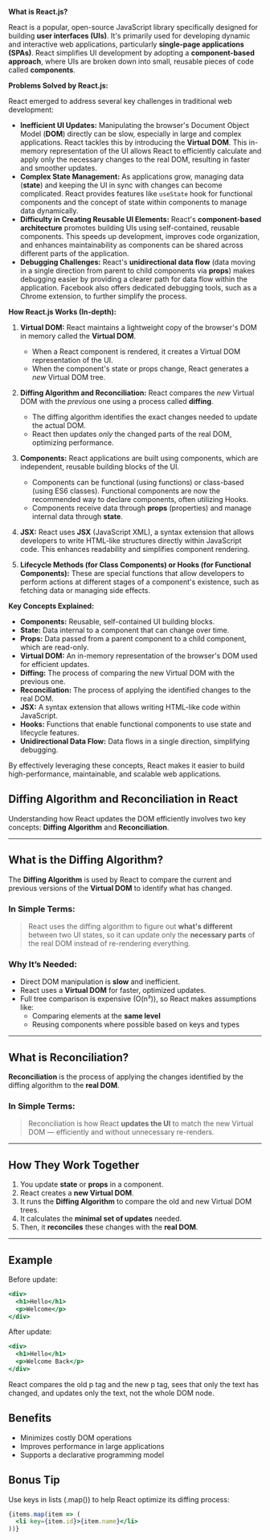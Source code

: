 **What is React.js?**

React is a popular, open-source JavaScript library specifically designed for building **user interfaces (UIs)**. It's primarily used for developing dynamic and interactive web applications, particularly **single-page applications (SPAs)**. React simplifies UI development by adopting a **component-based approach**, where UIs are broken down into small, reusable pieces of code called **components**.

**Problems Solved by React.js:**

React emerged to address several key challenges in traditional web development:

*   **Inefficient UI Updates:** Manipulating the browser's Document Object Model (**DOM**) directly can be slow, especially in large and complex applications. React tackles this by introducing the **Virtual DOM**. This in-memory representation of the UI allows React to efficiently calculate and apply only the necessary changes to the real DOM, resulting in faster and smoother updates.
*   **Complex State Management:** As applications grow, managing data (**state**) and keeping the UI in sync with changes can become complicated. React provides features like `useState` hook for functional components and the concept of state within components to manage data dynamically.
*   **Difficulty in Creating Reusable UI Elements:** React's **component-based architecture** promotes building UIs using self-contained, reusable components. This speeds up development, improves code organization, and enhances maintainability as components can be shared across different parts of the application.
*   **Debugging Challenges:** React's **unidirectional data flow** (data moving in a single direction from parent to child components via **props**) makes debugging easier by providing a clearer path for data flow within the application. Facebook also offers dedicated debugging tools, such as a Chrome extension, to further simplify the process.

**How React.js Works (In-depth):**

1.  **Virtual DOM:** React maintains a lightweight copy of the browser's DOM in memory called the **Virtual DOM**.
    *   When a React component is rendered, it creates a Virtual DOM representation of the UI.
    *   When the component's state or props change, React generates a *new* Virtual DOM tree.

2.  **Diffing Algorithm and Reconciliation:** React compares the *new* Virtual DOM with the *previous* one using a process called **diffing**.
    *   The diffing algorithm identifies the exact changes needed to update the actual DOM.
    *   React then updates *only* the changed parts of the real DOM, optimizing performance.

3.  **Components:** React applications are built using components, which are independent, reusable building blocks of the UI.
    *   Components can be functional (using functions) or class-based (using ES6 classes). Functional components are now the recommended way to declare components, often utilizing Hooks.
    *   Components receive data through **props** (properties) and manage internal data through **state**.

4.  **JSX:** React uses **JSX** (JavaScript XML), a syntax extension that allows developers to write HTML-like structures directly within JavaScript code. This enhances readability and simplifies component rendering.

5.  **Lifecycle Methods (for Class Components) or Hooks (for Functional Components):** These are special functions that allow developers to perform actions at different stages of a component's existence, such as fetching data or managing side effects.

**Key Concepts Explained:**

*   **Components:** Reusable, self-contained UI building blocks.
*   **State:** Data internal to a component that can change over time.
*   **Props:** Data passed from a parent component to a child component, which are read-only.
*   **Virtual DOM:** An in-memory representation of the browser's DOM used for efficient updates.
*   **Diffing:** The process of comparing the new Virtual DOM with the previous one.
*   **Reconciliation:** The process of applying the identified changes to the real DOM.
*   **JSX:** A syntax extension that allows writing HTML-like code within JavaScript.
*   **Hooks:** Functions that enable functional components to use state and lifecycle features.
*   **Unidirectional Data Flow:** Data flows in a single direction, simplifying debugging.

By effectively leveraging these concepts, React makes it easier to build high-performance, maintainable, and scalable web applications.






## Diffing Algorithm and Reconciliation in React

Understanding how React updates the DOM efficiently involves two key concepts: **Diffing Algorithm** and **Reconciliation**.

---

## What is the Diffing Algorithm?

The **Diffing Algorithm** is used by React to compare the current and previous versions of the **Virtual DOM** to identify what has changed.

### In Simple Terms:
> React uses the diffing algorithm to figure out **what's different** between two UI states, so it can update only the **necessary parts** of the real DOM instead of re-rendering everything.

### Why It’s Needed:
- Direct DOM manipulation is **slow** and inefficient.
- React uses a **Virtual DOM** for faster, optimized updates.
- Full tree comparison is expensive (O(n³)), so React makes assumptions like:
  - Comparing elements at the **same level**
  - Reusing components where possible based on keys and types

---

## What is Reconciliation?

**Reconciliation** is the process of applying the changes identified by the diffing algorithm to the **real DOM**.

### In Simple Terms:
> Reconciliation is how React **updates the UI** to match the new Virtual DOM — efficiently and without unnecessary re-renders.

---

## How They Work Together

1. You update **state** or **props** in a component.
2. React creates a **new Virtual DOM**.
3. It runs the **Diffing Algorithm** to compare the old and new Virtual DOM trees.
4. It calculates the **minimal set of updates** needed.
5. Then, it **reconciles** these changes with the **real DOM**.

---

## Example

Before update:

```jsx
<div>
  <h1>Hello</h1>
  <p>Welcome</p>
</div>
```

After update:

```jsx
<div>
  <h1>Hello</h1>
  <p>Welcome Back</p>
</div>
```

React compares the old p tag and the new p tag, sees that only the text has changed, and updates only the text, not the whole DOM node.

## Benefits
- Minimizes costly DOM operations
- Improves performance in large applications
- Supports a declarative programming model

## Bonus Tip
Use keys in lists (.map()) to help React optimize its diffing process:

```jsx
{items.map(item => (
  <li key={item.id}>{item.name}</li>
))}
```

